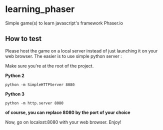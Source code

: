 # learning_phaser
Simple game(s) to learn javascript's framework Phaser.io

## How to test
Please host the game on a local server instead of just launching it on your web browser. The easier is to use simple python server :

Make sure you're at the root of the project.

**Python 2**
```
python -m SimpleHTTPServer 8080
``` 

**Python 3**
```
python -m http.server 8080
```

__of course, you can replace 8080 by the port of your choice__

Now, go on localost:8080 with your web browser. Enjoy!

